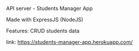 API server - Students Manager App

Made with ExpressJS (NodeJS)

Features: CRUD students data

link: https://students-manager-app.herokuapp.com/
